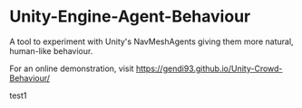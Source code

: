 # Unity-Engine-Agent-Behaviour
A tool to experiment with Unity's NavMeshAgents giving them more natural, human-like behaviour.

For an online demonstration, visit https://gendi93.github.io/Unity-Crowd-Behaviour/

test1
